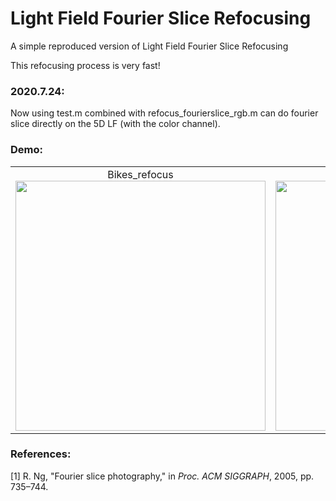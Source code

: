 # Light Field Fourier Slice Refocusing
A simple reproduced version of Light Field Fourier Slice Refocusing

This refocusing process is very fast!

### 2020.7.24:
Now using test.m combined with refocus_fourierslice_rgb.m can do fourier slice directly on the 5D LF (with the color channel).

### Demo:
<table>
    <tr>
    <td ><center>Bikes_refocus<img src="https://github.com/GilbertRC/Light-Field-Fourier-Slice-Refocusing/blob/master/Bikes_refocus.gif" width="400"></center></td>
    <td ><center>Bikes_refocusFFT<img src="https://github.com/GilbertRC/Light-Field-Fourier-Slice-Refocusing/blob/master/Bikes_refocusFFT.gif" width="400"></center></td>
    </tr>
</table>

### References:
[1] R. Ng, "Fourier slice photography," in *Proc. ACM SIGGRAPH*, 2005, pp. 735–744.
